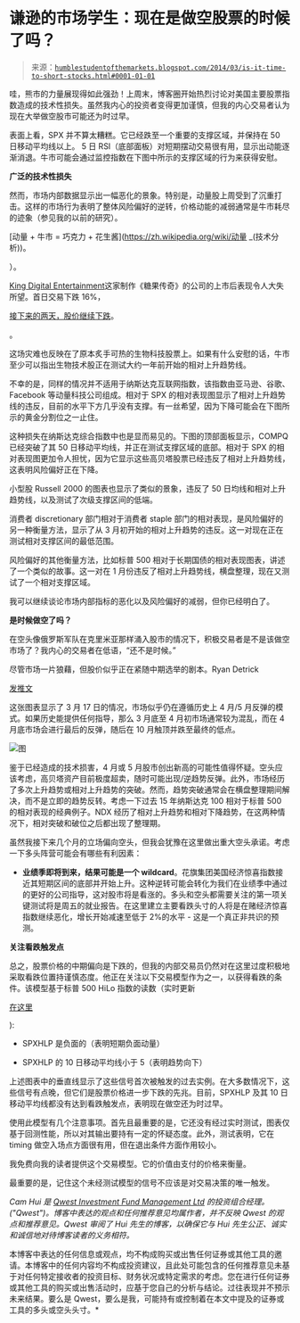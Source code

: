 <!--yml

类别：未分类

日期：2024 年 05 月 18 日 03:41:54

-->

# 谦逊的市场学生：现在是做空股票的时候了吗？

> 来源：[`humblestudentofthemarkets.blogspot.com/2014/03/is-it-time-to-short-stocks.html#0001-01-01`](https://humblestudentofthemarkets.blogspot.com/2014/03/is-it-time-to-short-stocks.html#0001-01-01)

哇，熊市的力量展现得如此强劲！上周末，博客圈开始热烈讨论对美国主要股票指数造成的技术性损失。虽然我内心的投资者变得更加谨慎，但我的内心交易者认为现在大举做空股市可能还为时过早。

表面上看，SPX 并不算太糟糕。它已经跌至一个重要的支撑区域，并保持在 50 日移动平均线以上。 5 日 RSI（底部面板）对短期摆动交易很有用，显示出动能逐渐消退。牛市可能会通过监控指数在下图中所示的支撑区域的行为来获得安慰。

**广泛的技术性损失**

然而，市场内部数据显示出一幅恶化的景象。特别是，动量股上周受到了沉重打击。这样的市场行为表明了整体风险偏好的逆转，价格动能的减弱通常是牛市耗尽的迹象（参见我的以前的研究）。

[动量 + 牛市 = 巧克力 + 花生酱](https://zh.wikipedia.org/wiki/动量 _(技术分析))。

）。

[King Digital Entertainment](https://zh.wikipedia.org/wiki/金梭)这家制作《糖果传奇》的公司的上市后表现令人大失所望。首日交易下跌 16%，

[接下来的两天，股价继续下跌](https://zh.wikipedia.org/wiki/The_Wall_Street_Journal)。

。

这场灾难也反映在了原本炙手可热的生物科技股票上。如果有什么安慰的话，牛市至少可以指出生物技术股正在测试大约一年前开始的相对上升趋势线。

不幸的是，同样的情况并不适用于纳斯达克互联网指数，该指数由亚马逊、谷歌、Facebook 等动量科技公司组成。相对于 SPX 的相对表现图显示了相对上升趋势线的违反，目前的水平下方几乎没有支撑。有一丝希望，因为下降可能会在下图所示的黄金分割位之一止住。

这种损失在纳斯达克综合指数中也是显而易见的。下图的顶部面板显示，COMPQ 已经突破了其 50 日移动平均线，并正在测试支撑区域的底部。相对于 SPX 的相对表现图更加令人担忧，因为它显示这些高贝塔股票已经违反了相对上升趋势线，这表明风险偏好正在下降。

小型股 Russell 2000 的图表也显示了类似的景象，违反了 50 日均线和相对上升趋势线，以及测试了次级支撑区间的低端。

消费者 discretionary 部门相对于消费者 staple 部门的相对表现，是风险偏好的另一种衡量方法，显示了从 3 月初开始的相对上升趋势的违反。这一对现在正在测试相对支撑区间的最低范围。

风险偏好的其他衡量方法，比如标普 500 相对于长期国债的相对表现图表，讲述了一个类似的故事。这一对在 1 月份违反了相对上升趋势线，横盘整理，现在又测试了一个相对支撑区域。

我可以继续谈论市场内部指标的恶化以及风险偏好的减弱，但你已经明白了。

**是时候做空了吗？**

在空头像俄罗斯军队在克里米亚那样涌入股市的情况下，积极交易者是不是该做空市场了？我内心的交易者在低语，“还不是时候。”

尽管市场一片狼藉，但股价似乎正在紧随中期选举的剧本。Ryan Detrick

[发推文](http://stocktwits.com/message/21142191)

这张图表显示了 3 月 17 日的情况，市场似乎仍在遵循历史上 4 月/5 月反弹的模式。如果历史能提供任何指导，那么 3 月底至 4 月初市场通常较为混乱，而在 4 月底市场会进行最后的反弹，随后在 10 月触顶并跌至最终的低点。

![图](https://blogger.googleusercontent.com/img/b/R29vZ2xl/AVvXsEgbEwvdpFYcIeiLFgXEXnfuJIj9v3Hs8GD0ktw0fmhqOYq1phOm4wDS5xaz2UDugWiMCkOTv4ANPkKg2xGntLtqR_dxZyBuxAXPHWKt64wBmFo9rkXOXlYlyZsZN8f0xfmLD5FQ61fCf38/s1600/Mid-term+pattern.png)

鉴于已经造成的技术损害，4 月或 5 月股市创出新高的可能性值得怀疑。空头应该考虑，高贝塔资产目前极度超卖，随时可能出现/逆趋势反弹。此外，市场经历了多次上升趋势或相对上升趋势的突破。然而，趋势突破通常会在横盘整理期间解决，而不是立即的趋势反转。考虑一下过去 15 年纳斯达克 100 相对于标普 500 的相对表现的经典例子。NDX 经历了相对上升趋势和相对下降趋势，在这两种情况下，相对突破和破位之后都出现了整理期。

虽然我接下来几个月的立场偏向空头，但我会犹豫在这里做出重大空头承诺。考虑一下多头阵营可能会有哪些有利因素：

+   **业绩季即将到来，结果可能是一个 wildcard**。花旗集团美国经济惊喜指数接近其短期区间的底部并开始上升。这种逆转可能会转化为我们在业绩季中通过的更好的公司指导，这对股市将是看涨的。多头和空头都需要关注的第一项关键测试将是周五的就业报告。在这里建立主要看跌头寸的人将是在赌经济惊喜指数继续恶化，增长开始减速至低于 2%的水平 - 这是一个真正非共识的预测。

**关注看跌触发点**

总之，股票价格的中期偏向是下跌的，但我的内部交易员仍然对在这里过度积极地采取看跌位置持谨慎态度。他正在关注以下交易模型作为之一，以获得看跌的条件。该模型基于标普 500 HiLo 指数的读数（实时更新

[在这里](http://stockcharts.com/h-sc/ui?s=%24SPXHLP&p=D&yr=1&mn=0&dy=0&id=p28867069971)

):

+   SPXHLP 是负面的（表明短期负面动量）

+   SPXHLP 的 10 日移动平均线小于 5（表明趋势向下）

上述图表中的垂直线显示了这些信号首次被触发的过去实例。在大多数情况下，这些信号有点晚，但它们是股票价格进一步下跌的先兆。目前，SPXHLP 及其 10 日移动平均线都没有达到看跌触发点，表明现在做空还为时过早。

使用此模型有几个注意事项。首先且最重要的是，它还没有经过实时测试，图表仅基于回测性能，所以对其输出要持有一定的怀疑态度。此外，测试表明，它在 timing 做空入场点方面很有用，但在退出条件方面作用较小。

我免费向我的读者提供这个交易模型。它的价值由支付的价格来衡量。

最重要的是，记住这个未经测试模型的信号不应该是对交易决策的唯一触发。

*Cam Hui 是 [Qwest Investment Fund Management Ltd](http://www.qwestfunds.com/) 的投资组合经理。("Qwest")。博客中表达的观点和任何推荐意见均属作者，并不反映 Qwest 的观点和推荐意见。Qwest 审阅了 Hui 先生的博客，以确保它与 Hui 先生公正、诚实和诚信地对待博客读者的义务相符。*

本博客中表达的任何信息或观点，均不构成购买或出售任何证券或其他工具的邀请。本博客中的任何内容均不构成投资建议，且此处可能包含的任何推荐意见未基于对任何特定接收者的投资目标、财务状况或特定需求的考虑。您在进行任何证券或其他工具的购买或出售活动时，应基于您自己的分析与结论。过往表现并不预示未来结果。要么是 Qwest，要么是我，可能持有或控制着在本文中提及的证券或工具的多头或空头头寸。*
